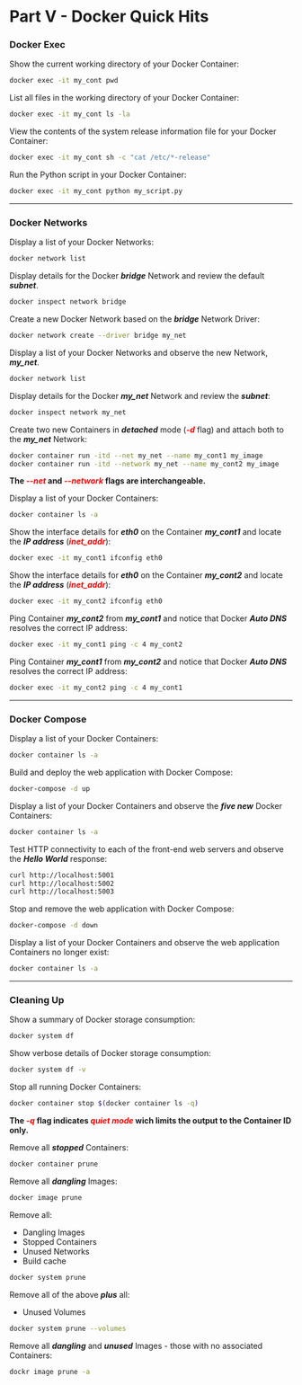 # Part V - Docker Quick Hits

### Docker Exec

Show the current working directory of your Docker Container:

```bash
docker exec -it my_cont pwd
```



List all files in the working directory of your Docker Container:

```bash
docker exec -it my_cont ls -la
```



View the contents of the system release information file for your Docker Container:

```bash
docker exec -it my_cont sh -c "cat /etc/*-release"
```



Run the Python script in your Docker Container:

```bash
docker exec -it my_cont python my_script.py
```



------



### Docker Networks

Display a list of your Docker Networks:

```bash
docker network list
```



Display details for the Docker ***bridge*** Network and review the default ***subnet***.

```bash
docker inspect network bridge
```



Create a new Docker Network based on the ***bridge*** Network Driver:

```bash
docker network create --driver bridge my_net
```



Display a list of your Docker Networks and observe the new Network, ***my_net***.

```bash
docker network list
```



Display details for the Docker ***my_net*** Network and review the ***subnet***:

```bash
docker inspect network my_net
```



Create two new Containers in ***detached*** mode (<font color="red">***-d*** </font>flag) and attach both to the ***my_net*** Network:

```bash
docker container run -itd --net my_net --name my_cont1 my_image
docker container run -itd --network my_net --name my_cont2 my_image
```

**The <font color="red">*--net*</font> and <font color="red">*--network*</font> flags are interchangeable.**



Display a list of your Docker Containers:

```bash
docker container ls -a
```



Show the interface details for ***eth0*** on the Container ***my_cont1*** and locate the ***IP address*** (<font color="red">***inet_addr***</font>):

```bash
docker exec -it my_cont1 ifconfig eth0
```



Show the interface details for ***eth0*** on the Container ***my_cont2*** and locate the ***IP address*** (<font color="red">***inet_addr***</font>):

```bash
docker exec -it my_cont2 ifconfig eth0
```



Ping Container ***my_cont2*** from ***my_cont1*** and notice that Docker ***Auto DNS*** resolves the correct IP address:

```bash
docker exec -it my_cont1 ping -c 4 my_cont2
```



Ping Container ***my_cont1*** from ***my_cont2*** and notice that Docker ***Auto DNS*** resolves the correct IP address:

```bash
docker exec -it my_cont2 ping -c 4 my_cont1
```



------



### Docker Compose

Display a list of your Docker Containers:

```bash
docker container ls -a
```



Build and deploy the web application with Docker Compose:

```bash
docker-compose -d up
```



Display a list of your Docker Containers and observe the ***five new*** Docker Containers:

```bash
docker container ls -a
```



Test HTTP connectivity to each of the front-end web servers and observe the ***Hello World*** response:

```bash
curl http://localhost:5001
curl http://localhost:5002
curl http://localhost:5003
```



Stop and remove the web application with Docker Compose:

```bash
docker-compose -d down
```



Display a list of your Docker Containers and observe the web application Containers no longer exist:

```bash
docker container ls -a
```



------



### Cleaning Up

Show a summary of Docker storage consumption:

```bash
docker system df
```



Show verbose details of Docker storage consumption:

```bash
docker system df -v
```



Stop all running Docker Containers:

```bash
docker container stop $(docker container ls -q)
```

**The <font color="red">*-q*</font> flag indicates <font color="red">*quiet mode*</font> wich limits the output to the Container ID only.**



Remove all ***stopped*** Containers:

```bash
docker container prune
```



Remove all ***dangling*** Images:

```bash
docker image prune
```



Remove all:

- Dangling Images
- Stopped Containers
- Unused Networks
- Build cache

```bash
docker system prune
```



Remove all of the above ***plus*** all:

- Unused Volumes

```bash
docker system prune --volumes
```



Remove all ***dangling*** and ***unused*** Images - those with no associated Containers:

```bash
dockr image prune -a
```

